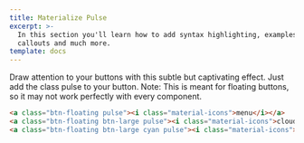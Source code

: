 ```yaml
---
title: Materialize Pulse	
excerpt: >-
  In this section you'll learn how to add syntax highlighting, examples,
  callouts and much more.
template: docs
---
```

Draw attention to your buttons with this subtle but captivating effect. Just add the class pulse to your button. Note: This is meant for floating buttons, so it may not work perfectly with every component.

```html
<a class="btn-floating pulse"><i class="material-icons">menu</i></a>
<a class="btn-floating btn-large pulse"><i class="material-icons">cloud</i></a>
<a class="btn-floating btn-large cyan pulse"><i class="material-icons">edit</i></a>
```